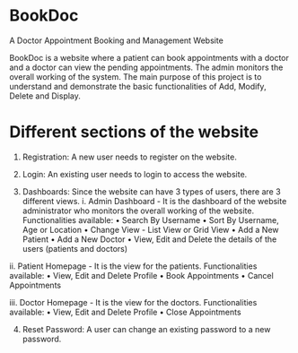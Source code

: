 # BookDoc
A Doctor Appointment Booking and Management Website

BookDoc is a website where a patient can book appointments with a doctor and a doctor can view the pending appointments. The admin monitors the overall working of the system.
The main purpose of this project is to understand and demonstrate the basic functionalities of Add, Modify, Delete and Display.

# Different sections of the website
1.	Registration: A new user needs to register on the website.

2.	Login: An existing user needs to login to access the website.

3.	Dashboards: Since the website can have 3 types of users, there are 3 different views.
i.	Admin Dashboard - It is the dashboard of the website administrator who monitors the overall working of the website.
Functionalities available:
•	Search By Username
•	Sort By Username, Age or Location
•	Change View - List View or Grid View
•	Add a New Patient
•	Add a New Doctor
•	View, Edit and Delete the details of the users (patients and doctors)

ii.	Patient Homepage - It is the view for the patients.
Functionalities available:
•	View, Edit and Delete Profile
•	Book Appointments
•	Cancel Appointments

iii.	Doctor Homepage - It is the view for the doctors.
Functionalities available:
•	View, Edit and Delete Profile
•	Close Appointments

4.	Reset Password: A user can change an existing password to a new password.
